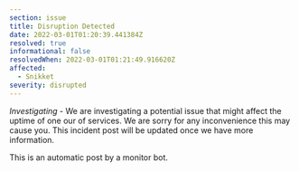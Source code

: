 ```yaml
---
section: issue
title: Disruption Detected
date: 2022-03-01T01:20:39.441384Z
resolved: true
informational: false
resolvedWhen: 2022-03-01T01:21:49.916620Z
affected:
  - Snikket
severity: disrupted
---
```

*Investigating* - We are investigating a potential issue that might affect the uptime of one our of services. We are sorry for any inconvenience this may cause you. This incident post will be updated once we have more information.

This is an automatic post by a monitor bot.
        